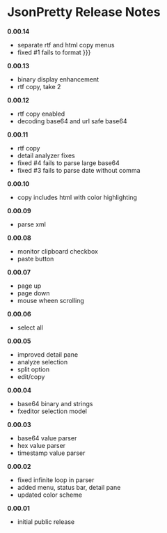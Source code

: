 # JsonPretty Release Notes

**0.00.14**
- separate rtf and html copy menus
- fixed #1 fails to format }}}

**0.00.13**
- binary display enhancement
- rtf copy, take 2

**0.00.12**
- rtf copy enabled
- decoding base64 and url safe base64

**0.00.11**
- rtf copy
- detail analyzer fixes
- fixed #4 fails to parse large base64 
- fixed #3 fails to parse date without comma

**0.00.10**
- copy includes html with color highlighting

**0.00.09**
- parse xml

**0.00.08**
- monitor clipboard checkbox
- paste button

**0.00.07**
- page up
- page down
- mouse wheen scrolling

**0.00.06**
- select all

**0.00.05**
- improved detail pane
- analyze selection
- split option
- edit/copy

**0.00.04**
- base64 binary and strings
- fxeditor selection model

**0.00.03**
- base64 value parser
- hex value parser
- timestamp value parser

**0.00.02**
- fixed infinite loop in parser
- added menu, status bar, detail pane
- updated color scheme

**0.00.01**
- initial public release